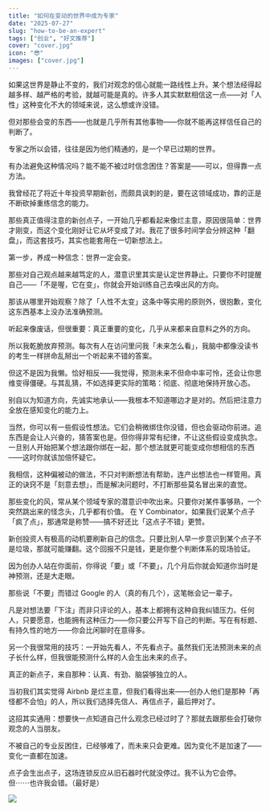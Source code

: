 ```yaml
---
title: "如何在变动的世界中成为专家"
date: "2025-07-27"
slug: "how-to-be-an-expert"
tags: ["创业", "好文推荐"]
cover: "cover.jpg"
icon: "😎"
images: ["cover.jpg"]
---
```

如果这世界是静止不变的，我们对观念的信心就能一路线性上升。某个想法经得起越多样、越严格的考验，就越可能是真的。许多人其实默默相信这一点——对「人性」这种变化不大的领域来说，这么想或许没错。



但对那些会变的东西——也就是几乎所有其他事物——你就不能再这样信任自己的判断了。



专家之所以会错，往往是因为他们精通的，是一个早已过期的世界。



有办法避免这种情况吗？能不能不被过时信念困住？答案是——可以，但得靠一点方法。



我曾经花了将近十年投资早期新创，而颇具讽刺的是，要在这领域成功，靠的正是不断砍掉重练信念的能力。



那些真正值得注意的新创点子，一开始几乎都看起来像烂主意，原因很简单：世界才刚变，而这个变化刚好让它从坏变成了对。我花了很多时间学会分辨这种「翻盘」，而这套技巧，其实也能套用在一切新想法上。



第一步，养成一种信念：世界一定会变。



那些对自己观点越来越笃定的人，潜意识里其实是认定世界静止。只要你不时提醒自己——「不是喔，它在变」，你就会开始训练自己去嗅出风的方向。



那该从哪里开始观察？除了「人性不太变」这条中等实用的原则外，很抱歉，变化这东西基本上没办法准确预测。



听起来像废话，但很重要：真正重要的变化，几乎从来都来自意料之外的方向。



所以我乾脆放弃预测。每次有人在访问里问我「未来怎么看」，我脑中都像没读书的考生一样拼命乱掰出一个听起来不错的答案。



但这不是因为我懒。恰好相反——我觉得，预测未来不但命中率可怜，还会让你思维变得僵硬。与其乱猜，不如选择更实际的策略：彻底、彻底地保持开放心态。



别自以为知道方向，先诚实地承认——我根本不知道哪边才是对的。然后把注意力全放在感知变化的能力上。



当然，你可以有一些假设性想法。它们会稍微绑住你没错，但也会驱动你前进。追东西是会让人兴奋的，猜答案也是。但你得非常有纪律，不让这些假设变成执念。
一旦别人开始把某个想法跟你绑在一起，那个想法就更可能变成你想相信的东西——这时你就该加倍怀疑它。



我相信，这种偏被动的做法，不只对判断想法有帮助，连产出想法也一样管用。真正的诀窍不是「刻意去想」，而是解决问题时，不打断那些莫名冒出来的直觉。



那些变化的风，常从某个领域专家的潜意识中吹出来。只要你对某件事够熟，一个突然跳出来的怪念头，几乎都有价值。
在 Y Combinator，如果我们说某个点子「疯了点」，那通常是称赞——搞不好还比「这点子不错」更赞。



新创投资人有极高的动机要刷新自己的信念。只要比别人早一步意识到某个点子不是垃圾，那就可能赚翻。这个回报不只是钱，更是你整个判断体系的现场验证。



因为创办人站在你面前，你得说「要」或「不要」，几个月后你就会知道你当时是神预测，还是大走眼。



那些说「不要」而错过 Google 的人（真的有几个），这笔帐会记一辈子。



凡是对想法要「下注」而非只评论的人，基本上都拥有这种自我纠错压力。任何人，只要愿意，也能拥有这种压力——你只要公开写下自己的判断。写在有标题、有持久性的地方——你会比闲聊时在意得多。



另一个我很常用的技巧：一开始先看人，不先看点子。虽然我们无法预测未来的点子长什么样，但我很能预测什么样的人会生出未来的点子。



真正的新点子，来自那种：认真、有劲、脑袋够独立的人。



当初我们其实觉得 Airbnb 是烂主意，但我们看得出来——创办人他们是那种「再怪都不会怕」的人，所以我们选择先信人、再信点子，最后押对了。



这招其实通用：想要快一点知道自己什么观念已经过时了？那就去跟那些会打破你观念的人当朋友。



不被自己的专业反困住，已经够难了，而未来只会更难。因为变化不是加速了——变化一直都在加速。



点子会生出点子，这场连锁反应从旧石器时代就没停过。我不认为它会停。
但⋯⋯也许我会错。（最好是）




![](https://prod-files-secure.s3.us-west-2.amazonaws.com/112d0858-5090-4d34-a606-b75eb8d65fd2/46476355-9cf3-4e99-9b7a-3531bc426380/1000202064.png?X-Amz-Algorithm=AWS4-HMAC-SHA256&X-Amz-Content-Sha256=UNSIGNED-PAYLOAD&X-Amz-Credential=ASIAZI2LB466WQPOIUHG%2F20250901%2Fus-west-2%2Fs3%2Faws4_request&X-Amz-Date=20250901T154427Z&X-Amz-Expires=3600&X-Amz-Security-Token=IQoJb3JpZ2luX2VjELD%2F%2F%2F%2F%2F%2F%2F%2F%2F%2FwEaCXVzLXdlc3QtMiJHMEUCIQC%2FVkSeCxvGeidZjC9HdSj9mspqGsuDLc57hLDSkpMPQwIgWvTFDxMVvDhDkMbmOOgz8AbA%2BFlcX0JyYQ%2BhJ0rO3owq%2FwMIGBAAGgw2Mzc0MjMxODM4MDUiDFmwKc6UixvVJke5%2FSrcAwQkbegv9ZIfqMVRzUMZaidb7AY36%2FvCYGPr9PD8WDUCK1DzVECqQaImTTlZ9Zod18nc08cbZdgI15PuNCKUoRkgHEQ%2BvQsonHrr0L2nT%2FNfrfvWhLteeBU8K1nTn2axpKFGrh8rtxBGICNbe6pp7TNtm7mXRASq0j%2FXyXv5REnidi%2Bp9oeUYAHuIqDczo4Eck8Gsmd79J6PFftWms5IhyudUoOkJMxxvkWU%2Fpr%2B%2BaWb%2B7Hv4GBNKGRXzizApbD%2BTXoY54NChQuYz1nVGH26D0Tx4SckG8cugP%2Bcq2O0gwHBJfai2PU87vWifRC0loaX7ARqWfM%2B7AH7b8evom4gHYhPX0ApdxBVJBC%2BHecFwgB3wW3yDr7CRTwusEOAeabsQvsJB0E3BY5jaWU%2BJImZHZwiXVuKnkzglwDxRxh1mhgSHILnXpT0dcvK6Kf7%2FJ4g7pDNAWO%2Bnbml8ZnBhrLJE179dkjFUOG4TZJwVGZ9EGrOP9vrpxJr4jKR9JnU3gAl7nffj5pSMursTsUEbgwx6%2BIpqP89sDcYSGAkLP5raaZG2plqBznvd3C5DVOVdcrvVFH76jgdb4sCYCgaCNKW%2F9CdIPnnpSz747aKNn1Foz2h4kmH80MI0RmniX9lMOnz1sUGOqUB2QHFQpDKlCeHFcMayo6LOwDSmowP8xmz%2BHRUb6xF23fdwdAyNQTwuAvgzeMJx%2FtzX8Jf8TDVPpE8473CHlGbC%2BkNQsX07K%2FD%2Bg%2B6lx%2FGnwAS%2FuUHIQEV8CrhViTMP53wozZnq%2BUtm0wico9Fbndg5SzmtPjYmrdtR6cRRjCDj%2BMbacpFp0ap4bxfO4PMviRSLI4h%2F7ClI8Z1zlK5yz9XznMJNtlk&X-Amz-Signature=10cc17f8d5ce2392f8b80aa2bcd61461148901cc06e21cfe0443b45f932b0d57&X-Amz-SignedHeaders=host&x-amz-checksum-mode=ENABLED&x-id=GetObject)

